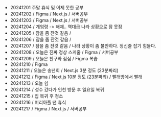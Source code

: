 - 20241201 주말 휴식 및 어제 못한 공부
- 20241202 / Figma / Next.js / 서버공부
- 20241203 / Figma / Next.js / 서버공부
- 20241204 / 계엄령 -> 해제.. 역대급 나라 상황으로 잠 못잠
- 20241205 / 잠을 좀 잔것 같음 /
- 20241206 / 잠을 좀 잔것 같음 /
- 20241207 / 잠을 좀 잔것 같음 / 나라 상황이 좀 불안하다. 정신줄 잡기 힘들다.
- 20241208 / 오늘은 진짜 정상 스케줄 / Figma / 서버공부
- 20241209 / 오늘은 친구와 점심 / Figma 복습
- 20241210 / Figma
- 20241211 / 오늘은 송년회 / Next.js 3분 정도 (23분짜리)
- 20241212 / Figma / Next.js 10분 정도 (23분짜리) / 빨래방에서 빨래
- 20241213 / 오늘 쉼
- 20241214 / 성수 갔다가 인천 방문 후 일요일 복귀
- 20241215 / 집 복귀 후 청소
- 20241216 / 머리아플 땐 휴식
- 20241217 / Figma / Next.js / 서버공부
